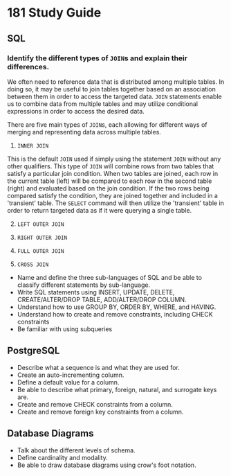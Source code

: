 # 181 Study Guide

## SQL

  ### Identify the different types of `JOIN`s and explain their differences.

  We often need to reference data that is distributed among multiple tables. In doing so, it may be useful to join tables together based on an association between them in order to access the targeted data. `JOIN` statements enable us to combine data from multiple tables and may utilize conditional expressions in order to access the desired data. 
  
  There are five main types of `JOIN`s, each allowing for different ways of merging and representing data across multiple tables.

  1. `INNER JOIN`

  This is the default `JOIN` used if simply using the statement `JOIN` without any other qualifiers. This type of `JOIN` will combine rows from two tables that satisfy a particular join condition. When two tables are joined, each row in the current table (left) will be compared to each row in the second table (right) and evaluated based on the join condition. If the two rows being compared satisfy the condition, they are joined together and included in a 'transient' table. The `SELECT` command will then utilize the 'transient' table in order to return targeted data as if it were querying a single table. 

  2. `LEFT OUTER JOIN`

  3. `RIGHT OUTER JOIN`

  4. `FULL OUTER JOIN`

  5. `CROSS JOIN` 













  - Name and define the three sub-languages of SQL and be able to classify different statements by sub-language.
  - Write SQL statements using INSERT, UPDATE, DELETE, CREATE/ALTER/DROP TABLE, ADD/ALTER/DROP COLUMN.
  - Understand how to use GROUP BY, ORDER BY, WHERE, and HAVING.
  - Understand how to create and remove constraints, including CHECK constraints
  - Be familiar with using subqueries

## PostgreSQL

  - Describe what a sequence is and what they are used for.
  - Create an auto-incrementing column.
  - Define a default value for a column.
  - Be able to describe what primary, foreign, natural, and surrogate keys are.
  - Create and remove CHECK constraints from a column.
  - Create and remove foreign key constraints from a column.

## Database Diagrams

  - Talk about the different levels of schema.
  - Define cardinality and modality.
  - Be able to draw database diagrams using crow's foot notation.
